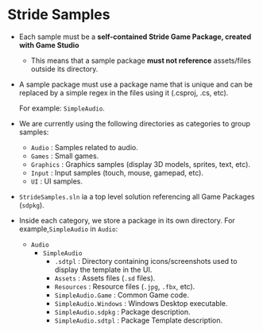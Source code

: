 Stride Samples
==============

* Each sample must be a **self-contained Stride Game Package, created with Game Studio**

	- This means that a sample package **must not reference** assets/files outside its directory.

* A sample package must use a package name that is unique and can be replaced by a simple regex
  in the files using it (.csproj, .cs, etc).

  For example: `SimpleAudio`.

* We are currently using the following directories as categories to group samples:

	- `Audio` : Samples related to audio.
	- `Games` : Small games.
	- `Graphics` : Graphics samples (display 3D models, sprites, text, etc).
	- `Input` : Input samples (touch, mouse, gamepad, etc).
	- `UI` : UI samples.

* `StrideSamples.sln` ia a top level solution referencing all Game Packages (`sdpkg`).

* Inside each category, we store a package in its own directory.
  For example,`SimpleAudio` in `Audio`:

	- `Audio`
		- `SimpleAudio`
			- `.sdtpl` : Directory containing icons/screenshots used to display the template in the UI.
			- `Assets` : Assets files (`.sd` files).
			- `Resources` : Resource files (`.jpg`, `.fbx`, etc).
			- `SimpleAudio.Game` : Common Game code.
			- `SimpleAudio.Windows` : Windows Desktop executable.
			- `SimpleAudio.sdpkg` : Package description.
			- `SimpleAudio.sdtpl` : Package Template description.
